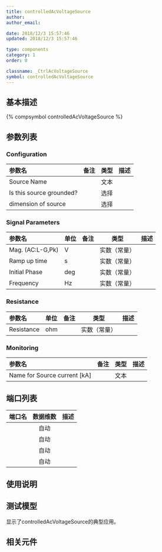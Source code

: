 ```yaml
---
title: controlledAcVoltageSource
author: 
author_email:

date: 2018/12/3 15:57:46
updated: 2018/12/3 15:57:46

type: components
category: 1
order: 0

classname: _CtrlAcVoltageSource
symbol: controlledAcVoltageSource
---
```

## 基本描述
{% compsymbol controlledAcVoltageSource %}

## 参数列表
### Configuration
| 参数名 | 备注 | 类型 | 描述 |
| :--- | :--- | :--: | :--- |
| Source Name |  | 文本 |  |
| Is this source grounded? |  | 选择 |  |
| dimension of source |  | 选择 |  |

### Signal Parameters
| 参数名 | 单位 | 备注 | 类型 | 描述 |
| :--- | :--- | :--- | :--: | :--- |
| Mag. (AC:L-G,Pk) | V |  | 实数（常量） |  |
| Ramp up time | s |  | 实数（常量） |  |
| Initial Phase | deg |  | 实数（常量） |  |
| Frequency  | Hz |  | 实数（常量） |  |

### Resistance
| 参数名 | 单位 | 备注 | 类型 | 描述 |
| :--- | :--- | :--- | :--: | :--- |
| Resistance | ohm |  | 实数（常量） |  |

### Monitoring
| 参数名 | 备注 | 类型 | 描述 |
| :--- | :--- | :--: | :--- |
| Name for Source current \[kA\] |  | 文本 |  |


## 端口列表

| 端口名 | 数据维数 | 描述 |
| :--- | :--:  | :--- |
|  | 自动 | |                   
|  | 自动 | |                   
|  | 自动 | |                   
|  | 自动 | |                   

## 使用说明


## 测试模型
[<test name>](<test link>)显示了controlledAcVoltageSource的典型应用。

## 相关元件


